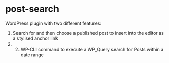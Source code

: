 # post-search
WordPress plugin with two different features: 
1. Search for and then choose a published post to insert into the editor as a stylised anchor link
2. 2.  WP-CLI command to execute a WP_Query search for Posts within a date range
